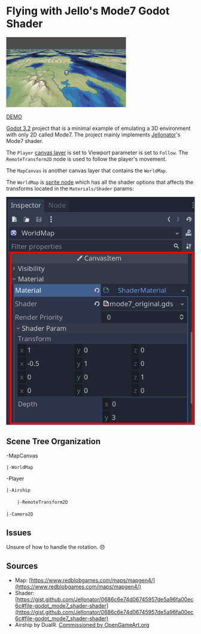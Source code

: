 # Flying with Jello's Mode7 Godot Shader
![](/media/example_1.png)

[DEMO](https://albertkun.github.io/godot-mode7-flying/builds/index.html)

[Godot 3.2](https://www.godotengine.org/) project that is a minimal example of emulating a 3D environment with only 2D called Mode7. The project mainly implements [Jellonator](https://gist.github.com/Jellonator/0686c6e74d06745957de5a96fa00ec6c#file-godot_mode7_shader-shader)'s Mode7 shader.

The `Player` [canvas layer](https://docs.godotengine.org/en/stable/tutorials/2d/canvas_layers.html) is set to Viewport parameter is set to `Follow`. The `RemoteTransform2D` node is used to follow the player's movement.

The `MapCanvas` is another canvas layer that contains the `WorldMap`.

The `WorldMap` is [sprite node](https://docs.godotengine.org/en/stable/classes/class_sprite.html) which has all the shader options that affects the transforms located in the `Materials/Shader` params:

![](/media/shader_params.png)

## Scene Tree Organization

-MapCanvas

    |-WorldMap

-Player

    |-Airship

        |-RemoteTransform2D

    |-Camera2D

## Issues

Unsure of how to handle the rotation. 😞

## Sources

- Map: [https://www.redblobgames.com/maps/mapgen4/](https://www.redblobgames.com/maps/mapgen4/)
- Shader: [https://gist.github.com/Jellonator/0686c6e74d06745957de5a96fa00ec6c#file-godot_mode7_shader-shader](https://gist.github.com/Jellonator/0686c6e74d06745957de5a96fa00ec6c#file-godot_mode7_shader-shader)
- Airship by DualR. [Commissioned by OpenGameArt.org](https://opengameart.org/content/16x16-fantasy-pixel-art-vehicles)